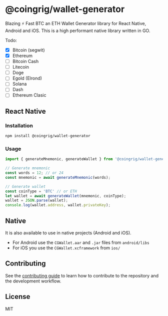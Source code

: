 # @coingrig/wallet-generator

Blazing ⚡️ Fast BTC an ETH Wallet Generator library for React Native, Android and iOS.
This is a high performant native library written in GO.

Todo:
- [x] Bitcoin (segwit)
- [x] Ethereum
- [ ] Bitcoin Cash
- [ ] Litecoin
- [ ] Doge
- [ ] Egold (Elrond)
- [ ] Solana
- [ ] Dash
- [ ] Ethereum Clasic

## React Native
### Installation

```sh
npm install @coingrig/wallet-generator
```

### Usage

```js
import { generateMnemonic, generateWallet } from '@coingrig/wallet-generator';

// Generate mnemonic
const words = 12; // or 24
const mnemonic = await generateMnemonic(words);

// Generate wallet
const coinType = 'BTC' // or ETH
let wallet = await generateWallet(mnemonic, coinType);
wallet = JSON.parse(wallet);
console.log(wallet.address, wallet.privateKey);

```
## Native
It is also available to use in native projects (Android and iOS). 
- For Android use the `CGWallet.aar` and `.jar` files from `android/libs`
- For iOS you  use the `CGWallet.xcframework` from `ios/`

## Contributing

See the [contributing guide](CONTRIBUTING.md) to learn how to contribute to the repository and the development workflow.

## License

MIT
